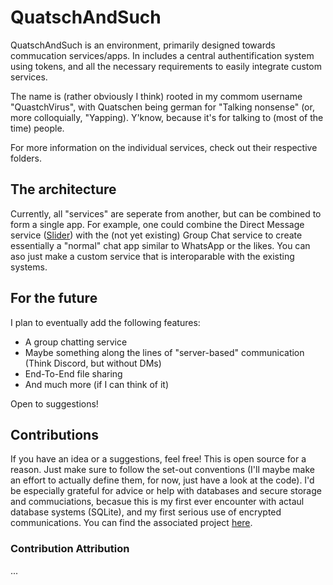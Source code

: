 # QuatschAndSuch
QuatschAndSuch is an environment, primarily designed towards commucation services/apps. In includes a central authentification system using tokens, and all the necessary requirements to easily integrate custom services.

The name is (rather obviously I think) rooted in my commom username "QuastchVirus", with Quatschen being german for "Talking nonsense" (or, more colloquially, "Yapping). Y'know, because it's for talking to (most of the time) people.

For more information on the individual services, check out their respective folders. 

## The architecture
Currently, all "services" are seperate from another, but can be combined to form a single app. For example, one could combine the Direct Message service ([Slider](https://github.com/QuatschVirus/QuatschAndSuch/tree/main/Slider)) with the (not yet existing) Group Chat service to create essentially a "normal" chat app similar to WhatsApp or the likes. You can aso just make a custom service that is interoparable with the existing systems.

## For the future
I plan to eventually add the following features:
- A group chatting service
- Maybe something along the lines of "server-based" communication (Think Discord, but without DMs)
- End-To-End file sharing
- And much more (if I can think of it)

Open to suggestions!

## Contributions
If you have an idea or a suggestions, feel free! This is open source for a reason. Just make sure to follow the set-out conventions (I'll maybe make an effort to actually define them, for now, just have a look at the code).
I'd be especially grateful for advice or help with databases and secure storage and commuciations, becasue this is my first ever encounter with actaul database systems (SQLite), and my first serious use of encrypted communications.
You can find the associated project [here](https://github.com/users/QuatschVirus/projects/3).
### Contribution Attribution
...
